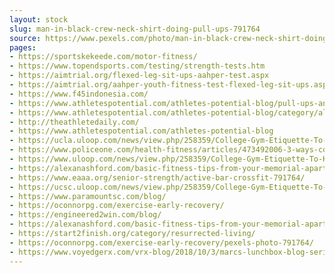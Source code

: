 ```yaml
---
layout: stock
slug: man-in-black-crew-neck-shirt-doing-pull-ups-791764
source: https://www.pexels.com/photo/man-in-black-crew-neck-shirt-doing-pull-ups-791764/
pages:
- https://sportskekeede.com/motor-fitness/
- https://www.topendsports.com/testing/strength-tests.htm
- https://aimtrial.org/flexed-leg-sit-ups-aahper-test.aspx
- https://aimtrial.org/aahper-youth-fitness-test-flexed-leg-sit-ups.aspx
- https://www.f45indonesia.com/
- https://www.athletespotential.com/athletes-potential-blog/pull-ups-and-shoulder-health-part-1
- https://www.athletespotential.com/athletes-potential-blog/category/all
- http://theathletedaily.com/
- https://www.athletespotential.com/athletes-potential-blog
- https://ucla.uloop.com/news/view.php/258359/College-Gym-Etiquette-To-Know-And-Adhere-To
- https://www.policeone.com/health-fitness/articles/473492006-3-ways-cops-can-take-their-physical-performance-to-the-next-level/
- https://www.uloop.com/news/view.php/258359/College-Gym-Etiquette-To-Know-And-Adhere-To
- https://alexanashford.com/basic-fitness-tips-from-your-memorial-apartments/
- https://www.eaaa.org/senior-strength/active-bar-crossfit-791764/
- https://ucsc.uloop.com/news/view.php/258359/College-Gym-Etiquette-To-Know-And-Adhere-To
- https://www.paramountsc.com/blog/
- https://oconnorpg.com/exercise-early-recovery/
- https://engineered2win.com/blog/
- https://alexanashford.com/basic-fitness-tips-from-your-memorial-apartments/gym/
- https://start2finish.org/category/resurrected-living/
- https://oconnorpg.com/exercise-early-recovery/pexels-photo-791764/
- https://www.voyedgerx.com/vrx-blog/2018/10/3/marcs-lunchbox-blog-series-2
---
```

